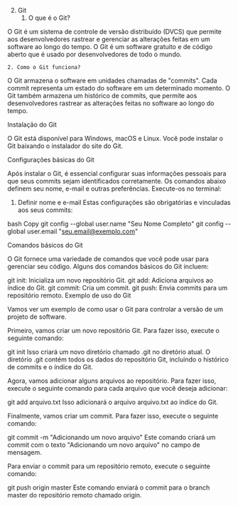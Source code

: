 
2. Git
    1. O que é o Git?

O Git é um sistema de controle de versão distribuído (DVCS) que permite aos desenvolvedores rastrear e gerenciar as alterações feitas em um software ao longo do tempo. O Git é um software gratuito e de código aberto que é usado por desenvolvedores de todo o mundo.

    2. Como o Git funciona?

O Git armazena o software em unidades chamadas de "commits". Cada commit representa um estado do software em um determinado momento. O Git também armazena um histórico de commits, que permite aos desenvolvedores rastrear as alterações feitas no software ao longo do tempo.

Instalação do Git

O Git está disponível para Windows, macOS e Linux. Você pode instalar o Git baixando o instalador do site do Git.

Configurações básicas do Git

Após instalar o Git, é essencial configurar suas informações pessoais para que seus commits sejam identificados corretamente. Os comandos abaixo definem seu nome, e-mail e outras preferências. Execute-os no terminal:

1. Definir nome e e-mail
Estas configurações são obrigatórias e vinculadas aos seus commits:

bash
Copy
git config --global user.name "Seu Nome Completo"
git config --global user.email "seu.email@exemplo.com"

Comandos básicos do Git

O Git fornece uma variedade de comandos que você pode usar para gerenciar seu código. Alguns dos comandos básicos do Git incluem:

git init: Inicializa um novo repositório Git.
git add: Adiciona arquivos ao índice do Git.
git commit: Cria um commit.
git push: Envia commits para um repositório remoto.
Exemplo de uso do Git

Vamos ver um exemplo de como usar o Git para controlar a versão de um projeto de software.

Primeiro, vamos criar um novo repositório Git. Para fazer isso, execute o seguinte comando:

git init
Isso criará um novo diretório chamado .git no diretório atual. O diretório .git contém todos os dados do repositório Git, incluindo o histórico de commits e o índice do Git.

Agora, vamos adicionar alguns arquivos ao repositório. Para fazer isso, execute o seguinte comando para cada arquivo que você deseja adicionar:

git add arquivo.txt
Isso adicionará o arquivo arquivo.txt ao índice do Git.

Finalmente, vamos criar um commit. Para fazer isso, execute o seguinte comando:

git commit -m "Adicionando um novo arquivo"
Este comando criará um commit com o texto "Adicionando um novo arquivo" no campo de mensagem.

Para enviar o commit para um repositório remoto, execute o seguinte comando:

git push origin master
Este comando enviará o commit para o branch master do repositório remoto chamado origin.
